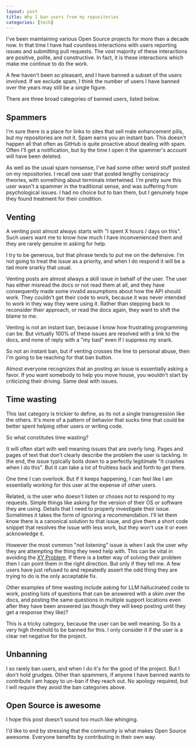 ```yaml
---
layout: post
title: Why I ban users from my repositories
categories: [tech]
---
```


I've been maintaining various Open Source projects for more than a decade now.
In that time I have had countless interactions with users reporting issues and submitting pull requests.
The *vast* majority of these interactions are positive, polite, and constructive.
In fact, it is these interactions which make me continue to do the work.

A few haven't been so pleasant, and I have banned a subset of the users involved.
If we exclude spam, I think the number of users I have banned over the years may still be a single figure.

There are three broad categories of banned users, listed below.

## Spammers

I'm sure there is a place for links to sites that sell male enhancement pills, but my repositories are not it.
Spam earns you an instant ban.
This doesn't happen all that often as GitHub is quite proactive about dealing with spam.
Often I'll get a notification, but by the time I open it the spammer's account will have been deleted.

As well as the usual spam nonsense, I've had some other weird stuff posted on my repositories.
I recall one user that posted lengthy conspiracy theories, with something about terminals intertwined.
I'm pretty sure this user wasn't a spammer in the traditional sense, and was suffering from psychological issues.
I had no choice but to ban them, but I genuinely hope they found treatment for their condition.

## Venting

A venting post almost always starts with "I spent X hours / days on this".
Such users want me to know how much I have inconvenienced them and they are rarely genuine in asking for help.

I try to be generous, but that phrase tends to put me on the defensive.
I'm not going to treat the issue as a priority, and when I do respond it will be a tad more snarky that usual.

Venting posts are almost always a skill issue in behalf of the user.
The user has either misread the docs or not read them at all, and they have consequently made some invalid assumptions about how the API should work.
They couldn't get their code to work, because it was never intended to work in they way they were using it.
Rather than stepping back to reconsider their approach, or read the docs again, they want to shift the blame to me.

Venting is not an instant ban, because I know how frustrating programming can be.
But virtually 100% of these issues are resolved with a link to the docs, and none of reply with a "my bad" even if I suppress my snark.

So not an instant ban, but if venting crosses the line to personal abuse, then I'm going to be reaching for that ban button.

Almost everyone recognizes that an posting an issue is essentially asking a favor.
If you want somebody to help you move house, you wouldn't start by criticizing their driving.
Same deal with issues.

## Time wasting

This last category is trickier to define, as its not a single transgression like the others.
It's more of a pattern of behavior that sucks time that could be better spent helping other users or writing code.

So what constitutes time wasting?

It will often start with well meaning issues that are overly long.
Pages and pages of text that don't clearly describe the problem the user is tackling.
In the end, the issue typically boils down to a perfectly legitimate "it crashes when I do this".
But it can take a lot of fruitless back and forth to get there.

One time I can overlook.
But if it keeps happening, I can feel like I am essentially working for this user at the expense of other users.

Related, is the user who doesn't listen or choses not to respond to my requests.
Simple things like asking for the version of their OS or software they are using.
Details that I need to properly investigate their issue.
Sometimes it takes the form of ignoring a recommendation.
I'll let them know there is a canonical solution to that issue, and give them a short code snippet that resolves the issue with less work, but they won't use it or even acknowledge it.

However the most common "not listening" issue is when I ask the user *why* they are attempting the thing they need help with.
This can be vital in avoiding the [XY Problem](https://en.wikipedia.org/wiki/XY_problem).
If there is a better way of solving their problem then I can point them in the right direction.
But only if they tell me.
A few users have just refused to and repeatedly assert the odd thing they are trying to do is the only acceptable fix.

Other examples of time wasting include asking for LLM hallucinated code to work, posting lists of questions that can be answered with a skim over the docs, and posting the same questions in multiple support locations even after they have been answered (as though they will keep posting until they get a response they like)?

This is a tricky category, because the user can be well meaning.
So its a very high threshold to be banned for this.
I only consider it if the user is a clear net negative for the project.

## Unbanning

I so rarely ban users, and when I do it's for the good of the project.
But I don't hold grudges.
Other than spammers, if anyone I have banned wants to contribute I am happy to un-ban if they reach out.
No apology required, but I will require they avoid the ban categories above.

## Open Source is awesome

I hope this post doesn't sound too much like whinging.

I'd like to end by stressing that the community is what makes Open Source awesome.
Everyone benefits by contributing in their own way.

